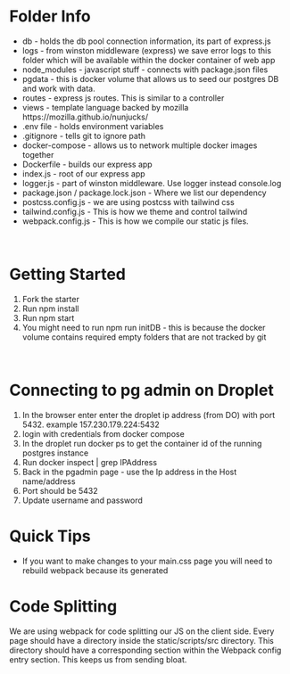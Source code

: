 # Folder Info

<ul>
    <li>db - holds the db pool connection information, its part of express.js</li>
    <li>logs - from winston middleware (express) we save error logs to this folder which will be available within the docker container of web app</li>
    <li>node_modules - javascript stuff - connects with package.json files</li>
    <li>pgdata - this is docker volume that allows us to seed our postgres DB and work with data.</li>
    <li>routes - express js routes. This is similar to a controller</li>
    <li>views - template language backed by mozilla https://mozilla.github.io/nunjucks/</li>
    <li>.env file - holds environment variables</li>
    <li>.gitignore - tells git to ignore path</li>
    <li>docker-compose - allows us to network multiple docker images together</li>
    <li>Dockerfile - builds our express app</li>
    <li>index.js - root of our express app</li>
    <li>logger.js - part of winston middleware. Use logger instead console.log</li>
    <li>package.json / package.lock.json - Where we list our dependency</li>
    <li>postcss.config.js - we are using postcss with tailwind css</li>
    <li>tailwind.config.js - This is how we theme and control tailwind</li>
    <li>webpack.config.js - This is how we compile our static js files.</li>
</ul>
<br/>

# Getting Started

<ol>
    <li>Fork the starter</li>
    <li>Run npm install</li>
    <li>Run npm start</li>
    <li>You might need to run npm run initDB - this is because the docker volume contains required empty folders that are not tracked by git</li>
</ol>
<br/>

# Connecting to pg admin on Droplet

<ol>
    <li>In the browser enter enter the droplet ip address (from DO) with port 5432. example 157.230.179.224:5432</li>
    <li>login with credentials from docker compose </li>
    <li>In the droplet run docker ps to get the container id of the running postgres instance </li>
    <li>Run docker inspect <dockerContainerId> | grep IPAddress </li>
    <li>Back in the pgadmin page - use the Ip address in the Host name/address</li>
    <li>Port should be 5432</li>
    <li>Update username and password</li>
</ol>

# Quick Tips

<ul>
    <li>If you want to make changes to your main.css page you will need to rebuild webpack because its generated</li>
</ul>

# Code Splitting

We are using webpack for code splitting our JS on the client side. Every page should have a directory inside the static/scripts/src directory. This directory should have a corresponding section within the
Webpack config entry section. This keeps us from sending bloat.
